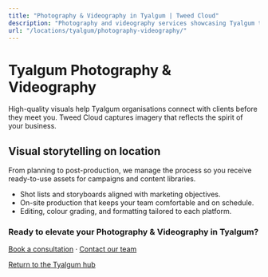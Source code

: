```yaml
---
title: "Photography & Videography in Tyalgum | Tweed Cloud"
description: "Photography and videography services showcasing Tyalgum teams, products, and places."
url: "/locations/tyalgum/photography-videography/"
---
```


# Tyalgum Photography & Videography

High-quality visuals help Tyalgum organisations connect with clients before they meet you. Tweed Cloud captures imagery that reflects the spirit of your business.

## Visual storytelling on location

From planning to post-production, we manage the process so you receive ready-to-use assets for campaigns and content libraries.

- Shot lists and storyboards aligned with marketing objectives.
- On-site production that keeps your team comfortable and on schedule.
- Editing, colour grading, and formatting tailored to each platform.

### Ready to elevate your Photography & Videography in Tyalgum?

[Book a consultation](/consultation/) · [Contact our team](/contact/)

[Return to the Tyalgum hub](/locations/tyalgum/)
